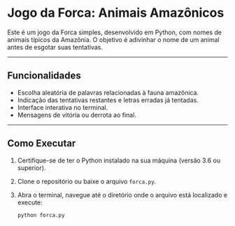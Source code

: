 # Jogo da Forca: Animais Amazônicos

Este é um jogo da Forca simples, desenvolvido em Python, com nomes de animais típicos da Amazônia. 
O objetivo é adivinhar o nome de um animal antes de esgotar suas tentativas.

---

## Funcionalidades

- Escolha aleatória de palavras relacionadas à fauna amazônica.
- Indicação das tentativas restantes e letras erradas já tentadas.
- Interface interativa no terminal.
- Mensagens de vitória ou derrota ao final.

---

## Como Executar

1. Certifique-se de ter o Python instalado na sua máquina (versão 3.6 ou superior).
2. Clone o repositório ou baixe o arquivo `forca.py`.
3. Abra o terminal, navegue até o diretório onde o arquivo está localizado e execute:

   ```bash
   python forca.py
